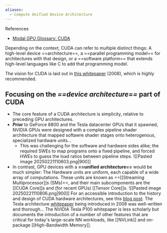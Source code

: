 ```yaml
---
aliases:
  - Compute Unified Device Architecture
---
```

References
- [Modal GPU Glossary: CUDA](https://modal.com/gpu-glossary/device-hardware/cuda-device-architecture)


Depending on the context, CUDA can refer to multiple distinct things: A high-level device ==architecture==, a ==parallel programming model== for architectures with that design, or a ==software platform== that extends high-level languages like C to add that programming model.

The vision for CUDA is laid out in [this whitepaper](https://www.cs.cmu.edu/afs/cs/academic/class/15869-f11/www/readings/lindholm08_tesla.pdf) (2008), which is highly recommended.


## Focusing on the *==device architecture==* part of CUDA
- The core feature of a CUDA architecture is simplicity, relative to preceding GPU architectures.
- ***Prior*** to GeForce 8800 and the Tesla datacenter GPUs that it spawned, NVIDIA GPUs were designed with a complex pipeline shader architecture that mapped softawre shader stages onto heterogenous, specialized hardware units...
	- This was challenging for the software and hardware sides alike; the required SWEs to map programs onto a fixed pipeline, and forced HWEs to guess the load ratios between pipeline steps.
![[Pasted image 20250221110603.png|900]]
- In contrast,  GPU devices with a **==unified architecture==** would be much simpler: The Hardware units are uniform, each capable of a wide array of computations. These units are known as ==[[Streaming Multiprocessor]]s (SMs)==, and their main subcomponents are the [[CUDA Core]]s and (for recent GPUs) [[Tensor Core]]s.
![[Pasted image 20250221110806.png|900]]
For an accessible introduction to the history and design of CUDA hardware architectures, see this [blog post](https://fabiensanglard.net/cuda/).
The Tesla architecture [whitepaper](https://www.cs.cmu.edu/afs/cs/academic/class/15869-f11/www/readings/lindholm08_tesla.pdf) being introduced in 2008 was well-written and thorough...
The NVIDIA Tesla P100 whitepaper is less scholarly but documents the introduction of a number of other features that are critical for today's large-scale NN workloads, like [[NVLink]] and on-package [[High-Bandwidth Memory]].






